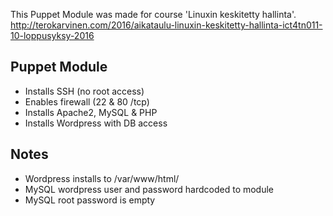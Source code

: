 This Puppet Module was made for course 'Linuxin keskitetty hallinta'.
http://terokarvinen.com/2016/aikataulu-linuxin-keskitetty-hallinta-ict4tn011-10-loppusyksy-2016

## Puppet Module
- Installs SSH (no root access)
- Enables firewall (22 & 80 /tcp)
- Installs Apache2, MySQL & PHP
- Installs Wordpress with DB access

## Notes
- Wordpress installs to /var/www/html/
- MySQL wordpress user and password hardcoded to module
- MySQL root password is empty
